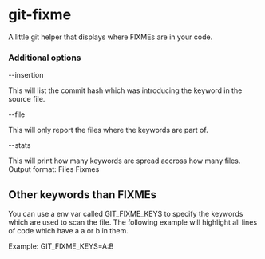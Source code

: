 # git-fixme
A little git helper that displays where FIXMEs are in your code. 

### Additional options 

--insertion    

This will list the commit hash which was introducing the keyword in the source file.


--file

This will only report the files where the keywords are part of.

--stats

This will print how many keywords are spread accross how many files.
Output format: Files Fixmes

## Other keywords than FIXMEs

You can use a env var called GIT_FIXME_KEYS to specify the keywords which are used to scan the file.
The following example will highlight all lines of code which have a a or b in them.

Example:
GIT_FIXME_KEYS=A:B


